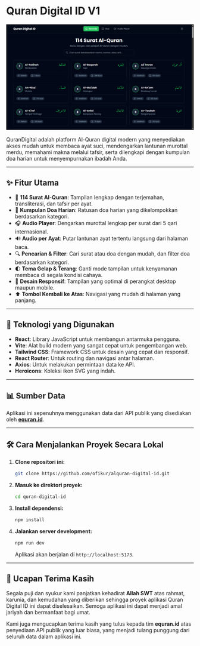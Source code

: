 # Quran Digital ID V1

![Screenshot Aplikasi](screenshot/quran-digital-id.jpg)

QuranDigital adalah platform Al-Quran digital modern yang menyediakan akses mudah untuk membaca ayat suci, mendengarkan lantunan murottal merdu, memahami makna melalui tafsir, serta dilengkapi dengan kumpulan doa harian untuk menyempurnakan ibadah Anda.

---

## ✨ Fitur Utama

-   📖 **114 Surat Al-Quran**: Tampilan lengkap dengan terjemahan, transliterasi, dan tafsir per ayat.
-   🤲 **Kumpulan Doa Harian**: Ratusan doa harian yang dikelompokkan berdasarkan kategori.
-   🎧 **Audio Player**: Dengarkan murottal lengkap per surat dari 5 qari internasional.
-   🔊 **Audio per Ayat**: Putar lantunan ayat tertentu langsung dari halaman baca.
-   🔍 **Pencarian & Filter**: Cari surat atau doa dengan mudah, dan filter doa berdasarkan kategori.
-   🌓 **Tema Gelap & Terang**: Ganti mode tampilan untuk kenyamanan membaca di segala kondisi cahaya.
-   📱 **Desain Responsif**: Tampilan yang optimal di perangkat desktop maupun mobile.
-   ⬆️ **Tombol Kembali ke Atas**: Navigasi yang mudah di halaman yang panjang.

---

## 🚀 Teknologi yang Digunakan

-   **React**: Library JavaScript untuk membangun antarmuka pengguna.
-   **Vite**: Alat build modern yang sangat cepat untuk pengembangan web.
-   **Tailwind CSS**: Framework CSS untuk desain yang cepat dan responsif.
-   **React Router**: Untuk routing dan navigasi antar halaman.
-   **Axios**: Untuk melakukan permintaan data ke API.
-   **Heroicons**: Koleksi ikon SVG yang indah.

---

## 📊 Sumber Data

Aplikasi ini sepenuhnya menggunakan data dari API publik yang disediakan oleh **[equran.id](https://equran.id)**.

---

## 🛠️ Cara Menjalankan Proyek Secara Lokal

1.  **Clone repositori ini:**
    ```bash
    git clone https://github.com/ofikur/alquran-digital-id.git
    ```

2.  **Masuk ke direktori proyek:**
    ```bash
    cd quran-digital-id
    ```

3.  **Install dependensi:**
    ```bash
    npm install
    ```

4.  **Jalankan server development:**
    ```bash
    npm run dev
    ```
    Aplikasi akan berjalan di `http://localhost:5173`.

---

## 🙏 Ucapan Terima Kasih

Segala puji dan syukur kami panjatkan kehadirat **Allah SWT** atas rahmat, karunia, dan kemudahan yang diberikan sehingga proyek aplikasi Quran Digital ID ini dapat diselesaikan. Semoga aplikasi ini dapat menjadi amal jariyah dan bermanfaat bagi umat.

Kami juga mengucapkan terima kasih yang tulus kepada tim **equran.id** atas penyediaan API publik yang luar biasa, yang menjadi tulang punggung dari seluruh data dalam aplikasi ini.